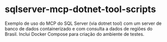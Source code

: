 # sqlserver-mcp-dotnet-tool-scripts
Exemplo de uso do MCP do SQL Server (via dotnet tool) com um server de banco de dados containerizado e com consulta a dados de regiões do Brasil. Inclui Docker Compose para criação do ambiente de testes.
